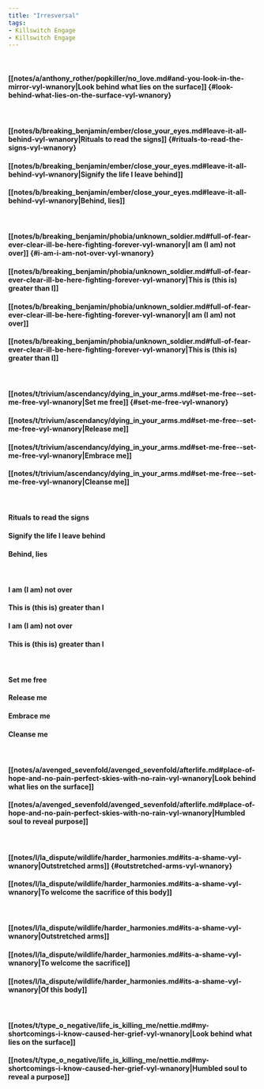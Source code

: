 ```yaml
---
title: "Irresversal"
tags:
- Killswitch Engage
- Killswitch Engage
---
```

&nbsp;
#### [[notes/a/anthony_rother/popkiller/no_love.md#and-you-look-in-the-mirror-vyl-wnanory|Look behind what lies on the surface]] {#look-behind-what-lies-on-the-surface-vyl-wnanory}
&nbsp;
#### [[notes/b/breaking_benjamin/ember/close_your_eyes.md#leave-it-all-behind-vyl-wnanory|Rituals to read the signs]] {#rituals-to-read-the-signs-vyl-wnanory}
#### [[notes/b/breaking_benjamin/ember/close_your_eyes.md#leave-it-all-behind-vyl-wnanory|Signify the life I leave behind]]
#### [[notes/b/breaking_benjamin/ember/close_your_eyes.md#leave-it-all-behind-vyl-wnanory|Behind, lies]]
&nbsp;
#### [[notes/b/breaking_benjamin/phobia/unknown_soldier.md#full-of-fear-ever-clear-ill-be-here-fighting-forever-vyl-wnanory|I am (I am) not over]] {#i-am-i-am-not-over-vyl-wnanory}
#### [[notes/b/breaking_benjamin/phobia/unknown_soldier.md#full-of-fear-ever-clear-ill-be-here-fighting-forever-vyl-wnanory|This is (this is) greater than I]]
#### [[notes/b/breaking_benjamin/phobia/unknown_soldier.md#full-of-fear-ever-clear-ill-be-here-fighting-forever-vyl-wnanory|I am (I am) not over]]
#### [[notes/b/breaking_benjamin/phobia/unknown_soldier.md#full-of-fear-ever-clear-ill-be-here-fighting-forever-vyl-wnanory|This is (this is) greater than I]]
&nbsp;
#### [[notes/t/trivium/ascendancy/dying_in_your_arms.md#set-me-free--set-me-free-vyl-wnanory|Set me free]] {#set-me-free-vyl-wnanory}
#### [[notes/t/trivium/ascendancy/dying_in_your_arms.md#set-me-free--set-me-free-vyl-wnanory|Release me]]
#### [[notes/t/trivium/ascendancy/dying_in_your_arms.md#set-me-free--set-me-free-vyl-wnanory|Embrace me]]
#### [[notes/t/trivium/ascendancy/dying_in_your_arms.md#set-me-free--set-me-free-vyl-wnanory|Cleanse me]]
&nbsp;
#### Rituals to read the signs
#### Signify the life I leave behind
#### Behind, lies
&nbsp;
#### I am (I am) not over
#### This is (this is) greater than I
#### I am (I am) not over
#### This is (this is) greater than I
&nbsp;
#### Set me free
#### Release me
#### Embrace me
#### Cleanse me
&nbsp;
#### [[notes/a/avenged_sevenfold/avenged_sevenfold/afterlife.md#place-of-hope-and-no-pain-perfect-skies-with-no-rain-vyl-wnanory|Look behind what lies on the surface]]
#### [[notes/a/avenged_sevenfold/avenged_sevenfold/afterlife.md#place-of-hope-and-no-pain-perfect-skies-with-no-rain-vyl-wnanory|Humbled soul to reveal purpose]]
&nbsp;
#### [[notes/l/la_dispute/wildlife/harder_harmonies.md#its-a-shame-vyl-wnanory|Outstretched arms]] {#outstretched-arms-vyl-wnanory}
#### [[notes/l/la_dispute/wildlife/harder_harmonies.md#its-a-shame-vyl-wnanory|To welcome the sacrifice of this body]]
&nbsp;
#### [[notes/l/la_dispute/wildlife/harder_harmonies.md#its-a-shame-vyl-wnanory|Outstretched arms]]
#### [[notes/l/la_dispute/wildlife/harder_harmonies.md#its-a-shame-vyl-wnanory|To welcome the sacrifice]]
#### [[notes/l/la_dispute/wildlife/harder_harmonies.md#its-a-shame-vyl-wnanory|Of this body]]
&nbsp;
#### [[notes/t/type_o_negative/life_is_killing_me/nettie.md#my-shortcomings-i-know-caused-her-grief-vyl-wnanory|Look behind what lies on the surface]]
#### [[notes/t/type_o_negative/life_is_killing_me/nettie.md#my-shortcomings-i-know-caused-her-grief-vyl-wnanory|Humbled soul to reveal a purpose]]
